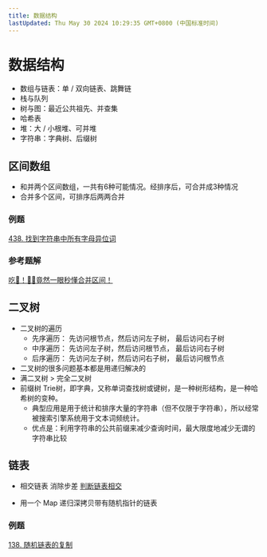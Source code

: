 ```yaml
---
title: 数据结构
lastUpdated: Thu May 30 2024 10:29:35 GMT+0800 (中国标准时间)
---
```


# 数据结构

- 数组与链表：单 / 双向链表、跳舞链
- 栈与队列
- 树与图：最近公共祖先、并查集
- 哈希表
- 堆：大 / 小根堆、可并堆
- 字符串：字典树、后缀树

## 区间数组

- 和并两个区间数组，一共有6种可能情况。经排序后，可合并成3种情况
- 合并多个区间，可排序后两两合并

### 例题

[438. 找到字符串中所有字母异位词](https://leetcode.cn/problems/merge-intervals/description/)

### 参考题解

[吃🐳！🤷‍♀️竟然一眼秒懂合并区间！](https://leetcode.cn/problems/merge-intervals/solutions/204805/chi-jing-ran-yi-yan-miao-dong-by-sweetiee/?envType=study-plan-v2&envId=top-100-liked)

## 二叉树

- 二叉树的遍历
    - 先序遍历： 先访问根节点，然后访问左子树， 最后访问右子树
    - 中序遍历： 先访问左子树，然后访问根节点， 最后访问右子树
    - 后序遍历： 先访问左子树，然后访问右子树， 最后访问根节点
- 二叉树的很多问题基本都是用递归解决的
- 满二叉树 > 完全二叉树
- 前缀树 Trie树，即字典，又称单词查找树或键树，是一种树形结构，是一种哈希树的变种。
    - 典型应用是用于统计和排序大量的字符串（但不仅限于字符串），所以经常被搜索引擎系统用于文本词频统计。
    - 优点是：利用字符串的公共前缀来减少查询时间，最大限度地减少无谓的字符串比较

## 链表

- 相交链表 消除步差 [判断链表相交](https://leetcode.cn/problems/intersection-of-two-linked-lists/solutions/10774/tu-jie-xiang-jiao-lian-biao-by-user7208t/)

- 用一个 Map 递归深拷贝带有随机指针的链表

### 例题

[138. 随机链表的复制](https://leetcode.cn/problems/copy-list-with-random-pointer/description/)

